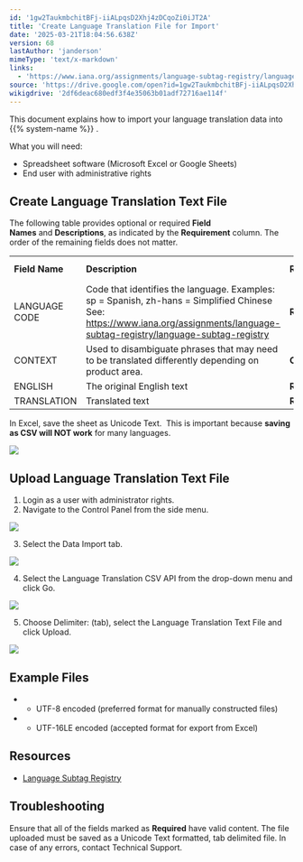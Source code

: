 ```yaml
---
id: '1gw2TaukmbchitBFj-iiALpqsD2Xhj4zDCqoZi0iJT2A'
title: 'Create Language Translation File for Import'
date: '2025-03-21T18:04:56.638Z'
version: 68
lastAuthor: 'janderson'
mimeType: 'text/x-markdown'
links:
  - 'https://www.iana.org/assignments/language-subtag-registry/language-subtag-registry'
source: 'https://drive.google.com/open?id=1gw2TaukmbchitBFj-iiALpqsD2Xhj4zDCqoZi0iJT2A'
wikigdrive: '2df6deac680edf3f4e35063b01adf72716ae114f'
---
```

This document explains how to import your language translation data into  {{% system-name %}} .

What you will need:

* Spreadsheet software (Microsoft Excel or Google Sheets)
* End user with administrative rights

## Create Language Translation Text File

The following table provides optional or required **Field Names** and **Descriptions**, as indicated by the **Requirement** column. The order of the remaining fields does not matter.

<table>
<tr>
<td><strong>Field Name</strong></td>
<td><strong>Description</strong></td>
<td><strong>Requirement</strong></td>
<td><strong>Column Header Name</strong></td>
</tr>
<tr>
<td>LANGUAGE CODE</td>
<td>Code that identifies the language. Examples: sp = Spanish, zh-hans = Simplified Chinese<br />
See: <a href="https://www.iana.org/assignments/language-subtag-registry/language-subtag-registry">https://www.iana.org/assignments/language-subtag-registry/language-subtag-registry</a></td>
<td><strong>Required</strong></td>
<td>LANGUAGE CODE</td>
</tr>
<tr>
<td>CONTEXT</td>
<td>Used to disambiguate phrases that may need to be translated differently depending on product area.</td>
<td><strong>Optional</strong></td>
<td>CONTEXT</td>
</tr>
<tr>
<td>ENGLISH</td>
<td>The original English text</td>
<td><strong>Required</strong></td>
<td>ENGLISH</td>
</tr>
<tr>
<td>TRANSLATION</td>
<td>Translated text</td>
<td><strong>Required</strong></td>
<td>TRANSLATION</td>
</tr>
</table>

In Excel, save the sheet as Unicode Text.  This is important because **saving as CSV will NOT work** for many languages.

![](../create-language-translation-file-for-import.assets/25dc2afd0528e1c7a27167edd30ed8d1.png)

## Upload Language Translation Text File

1. Login as a user with administrator rights.
2. Navigate to the Control Panel from the side menu.

![](../create-language-translation-file-for-import.assets/8ab961d7a89701d2402e688b375da2e1.png)

3. Select the Data Import tab.

![](../create-language-translation-file-for-import.assets/197af282190b350e97494ffba0636d29.png)

4. Select the Language Translation CSV API from the drop-down menu and click Go.

![](../create-language-translation-file-for-import.assets/54cd31630e4b044a2caeb7278c721a22.png)

5. Choose Delimiter: (tab), select the Language Translation Text File and click Upload.

![](../create-language-translation-file-for-import.assets/a20e7b30d9fd81f1bcb85dc70d3b93ec.png)

## Example Files

* - UTF-8 encoded (preferred format for manually constructed files)
* - UTF-16LE encoded (accepted format for export from Excel)

## Resources

* [Language Subtag Registry](https://www.iana.org/assignments/language-subtag-registry/language-subtag-registry)

## Troubleshooting

Ensure that all of the fields marked as **Required** have valid content. The file uploaded must be saved as a Unicode Text formatted, tab delimited file. In case of any errors, contact Technical Support.
